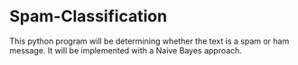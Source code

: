 # Spam-Classification
This python program will be determining whether the text is a spam or ham message. It will be implemented with a Naive Bayes approach.
